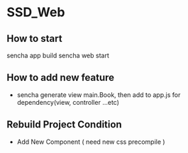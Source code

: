 # SSD_Web

## How to start

sencha app build
sencha web start

## How to add new feature

- sencha generate view main.Book, then add to app.js for dependency(view, controller ...etc)

## Rebuild Project Condition

- Add New Component ( need new css precompile )
